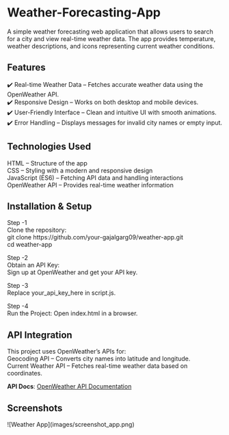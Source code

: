 # Weather-Forecasting-App

A simple weather forecasting web application that allows users to search for a city and view real-time weather data. The app provides temperature, weather descriptions, and icons representing current weather conditions.

<h2>Features<br> </h2>
✔️ Real-time Weather Data – Fetches accurate weather data using the OpenWeather API. <br>
✔️ Responsive Design – Works on both desktop and mobile devices. <br>
✔️ User-Friendly Interface – Clean and intuitive UI with smooth animations. <br>
✔️ Error Handling – Displays messages for invalid city names or empty input. <br>

<h2>Technologies Used</h2>
HTML – Structure of the app <br>
CSS – Styling with a modern and responsive design <br>
JavaScript (ES6) – Fetching API data and handling interactions <br>
OpenWeather API – Provides real-time weather information <br>

<h2>Installation & Setup </h2>
Step -1 <br>
Clone the repository: <br>
git clone https://github.com/your-gajalgarg09/weather-app.git <br>
cd weather-app <br>

Step -2 <br>
Obtain an API Key:  <br>
Sign up at OpenWeather and get your API key. <br>

Step -3 <br>
Replace your_api_key_here in script.js.

Step -4 <br>
Run the Project: Open index.html in a browser.

<h2>API Integration</h2>
This project uses OpenWeather’s APIs for: <br>
Geocoding API – Converts city names into latitude and longitude.  <br>
Current Weather API – Fetches real-time weather data based on coordinates. <br>

**API Docs**: [OpenWeather API Documentation](https://www.postman.com/api-evangelist/openweathermap/documentation/muem9d9/openweathermap)

<h2>Screenshots</h2>
![Weather App](images/screenshot_app.png)  

